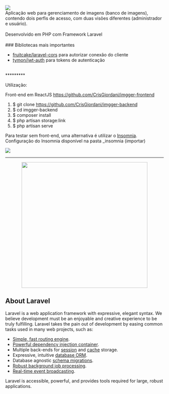 
<img src="https://www.cuby.com.br/cli/imgger/imgger.png">
<br>
Aplicação web para gerenciamento de imagens (banco de imagens), contendo dois perfis de acesso, com duas visões diferentes (administrador e usuário).<br>
<br>
Desenvolvido em PHP com Framework Laravel<br >
<br>
### Bibliotecas mais importantes
<br>
<ul>
<li><a href="https://github.com/fruitcake/laravel-cors" target="_blank">fruitcake/laravel-cors</a> para autorizar conexão do cliente</li>
<li><a href="https://github.com/tymondesigns/jwt-auth" target="_blank">tymon/jwt-auth</a> para tokens de autenticação</li>
</ul>
<br>
*********

Utilização:

Front-end em ReactJS
https://github.com/CrisGiordani/imgger-frontend


1. $ git clone https://github.com/CrisGiordani/imgger-backend
2. $ cd imgger-backend  
3. $ composer install
4. $ php artisan storage:link
4. $ php artisan serve

Para testar sem front-end, uma alternativa é utilizar o <a href="https://insomnia.rest/" target="_blank">Insomnia</a>.
Configuração do Insomnia disponível na pasta _insomnia (importar)

<img src="https://www.cuby.com.br/cli/imgger/insomnia.png">

***********

<p align="center"><a href="https://laravel.com" target="_blank"><img src="https://raw.githubusercontent.com/laravel/art/master/logo-lockup/5%20SVG/2%20CMYK/1%20Full%20Color/laravel-logolockup-cmyk-red.svg" width="400"></a></p>

## About Laravel

Laravel is a web application framework with expressive, elegant syntax. We believe development must be an enjoyable and creative experience to be truly fulfilling. Laravel takes the pain out of development by easing common tasks used in many web projects, such as:

- [Simple, fast routing engine](https://laravel.com/docs/routing).
- [Powerful dependency injection container](https://laravel.com/docs/container).
- Multiple back-ends for [session](https://laravel.com/docs/session) and [cache](https://laravel.com/docs/cache) storage.
- Expressive, intuitive [database ORM](https://laravel.com/docs/eloquent).
- Database agnostic [schema migrations](https://laravel.com/docs/migrations).
- [Robust background job processing](https://laravel.com/docs/queues).
- [Real-time event broadcasting](https://laravel.com/docs/broadcasting).

Laravel is accessible, powerful, and provides tools required for large, robust applications.

